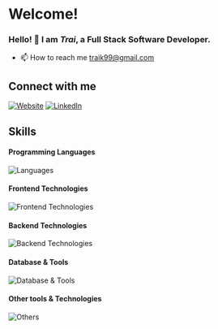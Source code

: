 # Welcome!

### Hello! 👋 I am *Trai*, a Full Stack Software Developer.


- 📫 How to reach me [traik99@gmail.com](mailto:traik99@gmail.com)


## Connect with me

[![Website](https://img.shields.io/badge/website-000000?style=for-the-badge&logo=About.me&logoColor=white)](https://coding-vet.com)
[![LinkedIn](https://img.shields.io/badge/LinkedIn-000000?style=for-the-badge&logo=linkedin&logoColor=white)](https://www.linkedin.com/in/trai-kish-812127192/)


## Skills

#### Programming Languages
![Languages](https://skillicons.dev/icons?i=js,ts,python)

#### Frontend Technologies
![Frontend Technologies](https://skillicons.dev/icons?i=next,svelte,html,css,bootstrap,tailwind,apollo,redux)

#### Backend Technologies
![Backend Technologies](https://skillicons.dev/icons?i=nodejs,express,graphql)

#### Database & Tools
![Database & Tools](https://skillicons.dev/icons?i=aws,docker,postgres,vite,prisma)

#### Other tools & Technologies
![Others](https://skillicons.dev/icons?i=git,bitbucket,vercel,vscode,jenkins,postman,redis,figma,linux)
